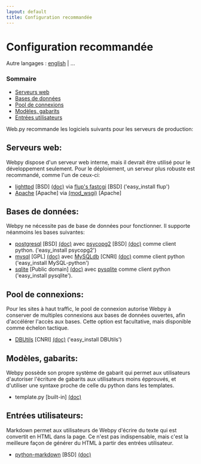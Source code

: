 ```yaml
---
layout: default
title: Configuration recommandée
---
```


# Configuration recommandée

Autre langages : [english](/recommended_setup) | ...

### Sommaire

* [Serveurs web](#webserver)
* [Bases de données](#database)
* [Pool de connexions](#pool)
* [Modèles, gabarits](#template)
* [Entrées utilisateurs](#userinput)


Web.py recommande les logiciels suivants pour les serveurs de production:

<h2 id="webserver">Serveurs web:</h2>

Webpy dispose d'un serveur web interne, mais il devrait être utilisé pour le développement seulement. Pour le déploiement, un serveur plus robuste est recommandé, comme l'un de ceux-ci:

*  [lighttpd](http://www.lighttpd.net/download/) [BSD] [(doc)](http://trac.lighttpd.net/trac/wiki/#ReferenceDocumentation) via [flup's fastcgi](http://trac.saddi.com/flup) [BSD] ('easy_install flup')
*  [Apache](http://www.apache.org/) [Apache] via [(mod_wsgi)](http://code.google.com/p/modwsgi/) [Apache]

<h2 id="database">Bases de données:</h2>

Webpy ne nécessite pas de base de données pour fonctionner. Il supporte néanmoins les bases suivantes:


*  [postgresql](http://www.postgresql.org/download/) [BSD] [(doc)](http://www.postgresql.org/docs/) avec [psycopg2](http://initd.org/pub/software/psycopg/) [BSD] [(doc)](http://www.initd.org/tracker/psycopg/wiki/PsycopgTwo) comme client python. ('easy_install psycopg2')
*  [mysql](http://dev.mysql.com/downloads/mysql/5.0.html) [GPL] [(doc)](http://www.mysql.org/doc/) avec [MySQLdb](http://sourceforge.net/project/showfiles.php?group_id=22307) [CNRI] [(doc)](http://mysql-python.sourceforge.net/MySQLdb.html) comme client python ('easy_install MySQL-python')
*  [sqlite](http://www.sqlite.org/) [Public domain] [(doc)](http://www.sqlite.org/docs.html) avec [pysqlite](http://code.google.com/p/pysqlite/) comme client python ('easy_install pysqlite').

<h2 id="pool">Pool de connexions:</h2>

Pour les sites à haut traffic, le pool de connexion autorise Webpy à conserver de multiples connexions aux bases de données ouvertes, afin d'accélérer l'accès aux bases. Cette option est facultative, mais disponible comme échelon tactique.

*  [DBUtils](http://www.w4py.org/downloads/DBUtils/) [CNRI] [(doc)](http://www.webwareforpython.org/DBUtils/Docs/UsersGuide.html) ('easy_install DBUtils')

<h2 id="template">Modèles, gabarits:</h2>

Webpy possède son propre système de gabarit qui permet aux utilisateurs d'autoriser l'écriture de gabarits aux utilisateurs moins épprouvés, et d'utiliser une syntaxe proche de celle du python dans les templates.

*  template.py [built-in] [(doc)](/docs/0.3/templetor.fr)

<h2 id="userinput">Entrées utilisateurs:</h2>

Markdown permet aux utilisateurs de Webpy d'écrire du texte qui est convertit en HTML dans la page. Ce n'est pas indispensable, mais c'est la meilleure façon de générer du HTML à partir des entrées utilisateur.

*  [python-markdown](http://sourceforge.net/project/showfiles.php?group_id=153041) [BSD] [(doc)](http://www.freewisdom.org/projects/python-markdown/)
